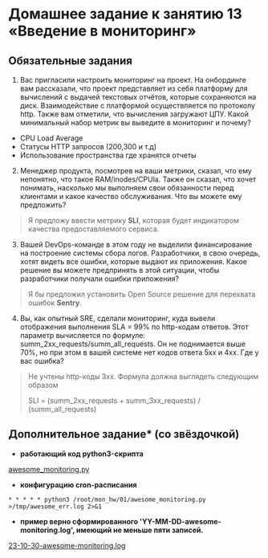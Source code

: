 # Домашнее задание к занятию 13 «Введение в мониторинг»


## Обязательные задания

1. Вас пригласили настроить мониторинг на проект. На онбординге вам рассказали, что проект представляет из себя платформу для вычислений с выдачей текстовых отчётов, которые сохраняются на диск. Взаимодействие с платформой осуществляется по протоколу http. Также вам отметили, что вычисления загружают ЦПУ. Какой минимальный набор метрик вы выведите в мониторинг и почему?

* CPU Load Average
* Статусы HTTP запросов (200,300 и т.д)
* Использование пространства где хранятся отчеты

2. Менеджер продукта, посмотрев на ваши метрики, сказал, что ему непонятно, что такое RAM/inodes/CPUla. Также он сказал, что хочет понимать, насколько мы выполняем свои обязанности перед клиентами и какое качество обслуживания. Что вы можете ему предложить?

> Я предложу ввести метрику **SLI**, которая будет индикатором качества предоставляемого сервиса.

3. Вашей DevOps-команде в этом году не выделили финансирование на построение системы сбора логов. Разработчики, в свою очередь, хотят видеть все ошибки, которые выдают их приложения. Какое решение вы можете предпринять в этой ситуации, чтобы разработчики получали ошибки приложения?

> Я бы предложил установить Open Source решение для перехвата ошибок **Sentry**.

4. Вы, как опытный SRE, сделали мониторинг, куда вывели отображения выполнения SLA = 99% по http-кодам ответов. Этот параметр вычисляется по формуле: summ_2xx_requests/summ_all_requests. Он не поднимается выше 70%, но при этом в вашей системе нет кодов ответа 5xx и 4xx. Где у вас ошибка?

> Не учтены http-коды 3xx. Формула должна выглядеть следующим образом
>
> SLI = (summ_2xx_requests + summ_3xx_requests) / (summ_all_requests)


## Дополнительное задание* (со звёздочкой)

* **работающий код python3-скрипта**

[awesome_monitoring.py](./home_work/mon_01/awesome_monitoring.py)

* **конфигурацию cron-расписания**

```
* * * * * python3 /root/mon_hw/01/awesome_monitoring.py >/tmp/awesome_err.log 2>&1
```

* **пример верно сформированного 'YY-MM-DD-awesome-monitoring.log', имеющий не меньше пяти записей.**

[23-10-30-awesome-monitoring.log](./home_work/mon_01/23-10-30-awesome-monitoring.log)


